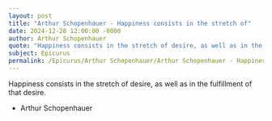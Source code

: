```yaml
---
layout: post
title: "Arthur Schopenhauer - Happiness consists in the stretch of"
date: 2024-12-28 12:00:00 -0000
author: Arthur Schopenhauer
quote: "Happiness consists in the stretch of desire, as well as in the fulfillment of that desire."
subject: Epicurus
permalink: /Epicurus/Arthur Schopenhauer/Arthur Schopenhauer - Happiness consists in the stretch of
---
```


Happiness consists in the stretch of desire, as well as in the fulfillment of that desire.

- Arthur Schopenhauer
